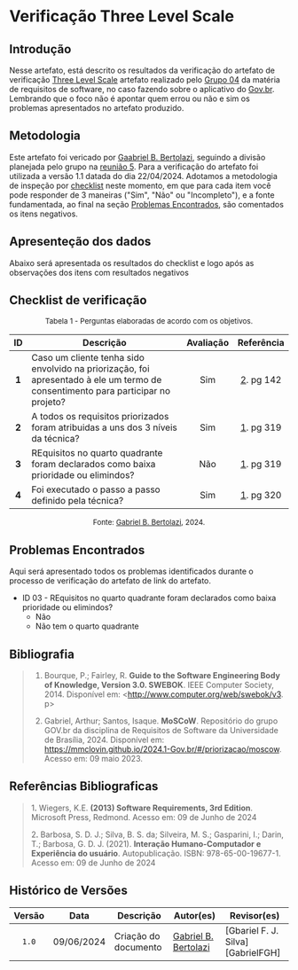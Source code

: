 # Verificação Three Level Scale
## Introdução

Nesse artefato, está descrito os resultados da verificação do artefato de verificação [Three Level Scale](https://mmclovin.github.io/2024.1-Gov.br/#/priorizacao/ThreeLevelScale) artefato realizado pelo [Grupo 04](https://mmclovin.github.io/2024.1-Gov.br/#/README) da matéria de requisitos de software, no caso fazendo sobre o aplicativo do [Gov.br](https://play.google.com/store/apps/details?id=br.gov.meugovbr&hl=pt_BR&gl=US). Lembrando que o foco não é apontar quem errou ou não e sim os problemas apresentados no artefato produzido.

## Metodologia

Este artefato foi vericado por [Gaabriel B. Bertolazi](https://github.com/Bertolazi), seguindo a divisão planejada pelo grupo na [reunião 5](https://mmclovin.github.io/2024.1-App_Correios/atas/ata5/). Para a verificação do artefato foi utilizada a versão 1.1 datada do dia 22/04/2024. Adotamos a metodologia de inspeção por [checklist](#checklist-de-verificacao) neste momento, em que para cada item você pode responder de 3 maneiras ("Sim", "Não" ou "Incompleto"), e a fonte fundamentada, ao final na seção [Problemas Encontrados](#problemas-encontrados), são comentados os itens negativos.

## Apresenteção dos dados 

Abaixo será apresentada os resultados do checklist e logo após as observações dos itens com resultados negativos 

## Checklist de verificação

<font size="2"><p style="text-align: center">Tabela 1 - Perguntas elaboradas de acordo com os objetivos.</p></font>

<center markdown="1">

| ID | Descrição | Avaliação | Referência|
|:--:| --------- | :-------: | :-------: |
| **1** | Caso um cliente tenha sido envolvido na priorização, foi apresentado à ele um termo de consentimento para participar no projeto? | Sim | <a href="#ref2">2</a>. pg 142 |
| **2** | A todos os requisitos priorizados foram atribuidas a uns dos 3 níveis da técnica? | Sim | <a href="#ref1">1</a>. pg 319 |
| **3** | REquisitos no quarto quadrante foram declarados como baixa prioridade ou elimindos? | Não | <a href="#ref1">1</a>. pg 319 |
| **4** | Foi executado o passo a passo definido pela técnica?  | Sim | <a href="#ref1">1</a>. pg 320 |


</center>

<font size="2"><p style="text-align: center">Fonte: [Gabriel B. Bertolazi](https://github.com/Bertolazi), 2024.</p></font>

## Problemas Encontrados

Aqui será apresentado todos os problemas identificados durante o processo de verificação do artefato de link do artefato.

- ID 03 - REquisitos no quarto quadrante foram declarados como baixa prioridade ou elimindos? 
    - Não
    - Não tem o quarto quadrante

## Bibliografia

> 1. Bourque, P.; Fairley, R. **Guide to the Software Engineering Body of Knowledge, Version 3.0. SWEBOK**. IEEE Computer Society, 2014. Disponível em: <http://www.computer.org/web/swebok/v3. p>
>
>2. Gabriel, Arthur; Santos, Isaque. **MoSCoW**. Repositório do grupo GOV.br da disciplina de Requisitos de Software da Universidade de Brasília, 2024. Disponível em: <https://mmclovin.github.io/2024.1-Gov.br/#/priorizacao/moscow>. Acesso em: 09 maio 2023.


## Referências Bibliograficas

> 1<a id="ref1">.</a> Wiegers, K.E. **(2013) Software Requirements, 3rd Edition**. Microsoft Press, Redmond. Acesso em: 09 de Junho de 2024
>
> 2<a id="ref2">.</a> Barbosa, S. D. J.; Silva, B. S. da; Silveira, M. S.; Gasparini, I.; Darin, T.; Barbosa, G. D. J. (2021). **Interação Humano-Computador e Experiência do usuário**. Autopublicação. ISBN: 978-65-00-19677-1. Acesso em: 09 de Junho de 2024

## Histórico de Versões

| Versão | Data | Descrição | Autor(es) | Revisor(es) |
| :----: | :--: | --------- | ----------- | ------ |
| `1.0`  | 09/06/2024 | Criação do documento |[Gabriel B. Bertolazi](https://github.com/Bertolazi) | [Gbariel F. J. Silva][GabrielFGH] |



